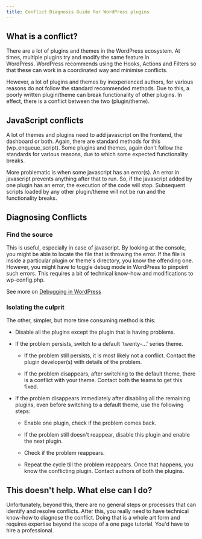 ```yaml
---
title: Conflict Diagnosis Guide for WordPress plugins
---
```


## What is a conflict?


There are a lot of plugins and themes in the WordPress ecosystem. At times, multiple plugins try and modify the same feature in WordPress. WordPress recommends using the Hooks, Actions and Filters so that these can work in a coordinated way and minimise conflicts.

However, a lot of plugins and themes by inexperienced authors, for various reasons do not follow the standard recommended methods. Due to this, a poorly written plugin/theme can break functionality of other plugins. In effect, there is a conflict between the two (plugin/theme).


## JavaScript conflicts


A lot of themes and plugins need to add javascript on the frontend, the dashboard or both. Again, there are standard methods for this (wp_enqueue_script). Some plugins and themes, again don't follow the standards for various reasons, due to which some expected functionality breaks.

More problematic is when some javascript has an error(s). An error in javascript prevents anything after that to run. So, if the javascript added by one plugin has an error, the execution of the code will stop. Subsequent scripts loaded by any other plugin/theme will not be run and the functionality breaks.


## Diagnosing Conflicts




### Find the source


This is useful, especially in case of javascript. By looking at the console, you might be able to locate the file that is throwing the error. If the file is inside a particular plugin or theme's directory, you know the offending one. However, you might have to toggle debug mode in WordPress to pinpoint such errors. This requires a bit of technical know-how and modifications to wp-config.php.

See more on [Debugging in WordPress](http://codex.wordpress.org/Debugging_in_WordPress)[
](http://codex.wordpress.org/WP_DEBUG)


### Isolating the culprit


The other, simpler, but more time consuming method is this:



	
  * Disable all the plugins except the plugin that is having problems.

	
  * If the problem persists, switch to a default 'twenty-...' series theme.

	
    * If the problem still persists, it is most likely not a conflict. Contact the plugin developer(s) with details of the problem.

	
    * If the problem disappears, after switching to the default theme, there is a conflict with your theme. Contact both the teams to get this fixed.




	
  * If the problem disappears immediately after disabling all the remaining plugins, even before switching to a default theme, use the following steps:

	
    * Enable one plugin, check if the problem comes back.

	
    * If the problem still doesn't reappear, disable this plugin and enable the next plugin.

	
    * Check if the problem reappears.

	
    * Repeat the cycle till the problem reappears. Once that happens, you know the conflicting plugin. Contact authors of both the plugins.







## This doesn't help. What else can I do?


Unfortunately, beyond this, there are no general steps or processes that can identify and resolve conflicts. After this, you really need to have technical know-how to diagnose the conflict. Doing that is a whole art form and requires expertise beyond the scope of a one page tutorial. You'd have to hire a professional.
